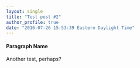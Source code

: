 ```yaml
---
layout: single
title: "Test post #2"
author_profile: true
date: "2016-07-26 15:53:39 Eastern Daylight Time"
---
```


#### Paragraph Name ####

Another test, perhaps?


